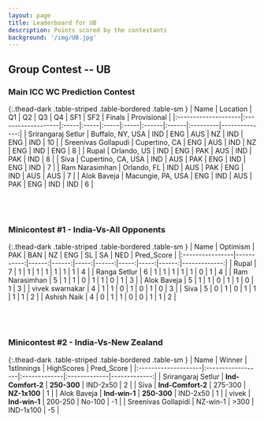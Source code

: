 ```yaml
---
layout: page
title: Leaderboard for UB
description: Points scored by the contestants
background: '/img/UB.jpg'
---
```


## Group Contest -- UB


### Main ICC WC Prediction Contest


{:.thead-dark .table-striped .table-bordered .table-sm }
| Name                | Location           | Q1   | Q2   | Q3   | Q4   | SF1   | SF2   | Finals   |   Provisional |
|:--------------------|:-------------------|:-----|:-----|:-----|:-----|:------|:------|:---------|--------------:|
| Srirangaraj Setlur  | Buffalo, NY, USA   | IND  | ENG  | AUS  | NZ   | IND   | ENG   | IND      |            10 |
| Sreenivas Gollapudi | Cupertino, CA      | ENG  | AUS  | IND  | NZ   | ENG   | IND   | ENG      |             8 |
| Rupal               | Orlando, US        | IND  | ENG  | PAK  | AUS  | IND   | PAK   | IND      |             8 |
| Siva                | Cupertino, CA, USA | IND  | AUS  | PAK  | ENG  | IND   | ENG   | IND      |             7 |
| Ram Narasimhan      | Orlando, FL        | IND  | AUS  | PAK  | ENG  | IND   | AUS   | AUS      |             7 |
| Alok Baveja         | Macungie, PA, USA  | ENG  | IND  | AUS  | PAK  | ENG   | IND   | IND      |             6 |
<br>
<br>
<br>
<br>

### Minicontest #1 - India-Vs-All Opponents


{:.thead-dark .table-striped .table-bordered .table-sm }
| Name            |   Optimism |   PAK |   BAN |   NZ |   ENG |   SL |   SA |   NED |   Pred_Score |
|:----------------|-----------:|------:|------:|-----:|------:|-----:|-----:|------:|-------------:|
| Rupal           |          7 |     1 |     1 |    1 |     1 |    1 |    1 |     1 |            4 |
| Ranga Setlur    |          6 |     1 |     1 |    1 |     1 |    1 |    0 |     1 |            4 |
| Ram Narasimhan  |          5 |     1 |     1 |    0 |     1 |    1 |    0 |     1 |            3 |
| Alok Baveja     |          5 |     1 |     1 |    0 |     1 |    1 |    0 |     1 |            3 |
| vivek swarnakar |          4 |     1 |     1 |    0 |     1 |    0 |    1 |     0 |            3 |
| Siva            |          5 |     0 |     1 |    0 |     1 |    1 |    1 |     1 |            2 |
| Ashish Naik     |          4 |     0 |     1 |    1 |     0 |    0 |    1 |     1 |            2 |
<br>
<br>
<br>
<br>

### Minicontest #2 - India-Vs-New Zealand


{:.thead-dark .table-striped .table-bordered .table-sm }
| Name                | Winner            | 1stInnings   | HighScores   |   Pred_Score |
|:--------------------|:------------------|:-------------|:-------------|-------------:|
| Srirangaraj Setlur  | **Ind-Comfort-2** | **250-300**  | IND-2x50     |            2 |
| Siva                | **Ind-Comfort-2** | 275-300      | **NZ-1x100** |            1 |
| Alok Baveja         | **Ind-win-1**     | **250-300**  | IND-2x50     |            1 |
| vivek               | **Ind-win-1**     | 200-250      | No-100       |           -1 |
| Sreenivas Gollapidi | NZ-win-1          | >300         | IND-1x100    |           -5 |
<br>
<br>
<br>
<br>
